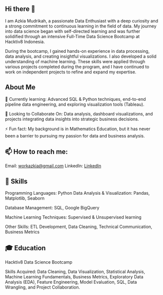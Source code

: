 ## Hi there 👋

I am Azkia Mudrikah, a passionate Data Enthusiast with a deep curiosity and a strong commitment to continuous learning in the field of data. My journey into data science began with self-directed learning and was further solidified through an intensive Full-Time Data Science Bootcamp at Hacktiv8 Indonesia.  

During the bootcamp, I gained hands-on experience in data processing, data analysis, and creating insightful visualizations. I also developed a solid understanding of machine learning. These skills were applied through various projects completed during the program, and I have continued to work on independent projects to refine and expand my expertise.

## About Me 

🌱 Currently learning: Advanced SQL & Python techniques, end-to-end pipeline data engineering, and exploring visualization tools (Tableau).

👯 Looking to Collaborate On: Data analysis, dashboard visualizations, and projects integrating data insights into strategic business decisions.

⚡ Fun fact: My background is in Mathematics Education, but it has never been a barrier to pursuing my passion for data and business analysis. 

## 📫 How to reach me:  
Email: [workazkia@gmail.com](workazkia@gmail.com)
LinkedIn: [LinkedIn](https://www.linkedin.com/in/azkiamudrikah10/)

## 🧰 Skills

Programming Languages: Python Data Analysis & Visualization: Pandas, Matplotlib, Seaborn

Database Management: SQL, Google BigQuery

Machine Learning Techniques: Supervised & Unsupervised learning

Other Skills: ETL Development, Data Cleaning, Technical Communication, Business Metrics

## 🎓 Education

Hacktiv8 Data Science Bootcamp

Skills Acquired: Data Cleaning, Data Visualization, Statistical Analysis, Machine Learning Fundamentals, Business Metrics, Exploratory Data Analysis (EDA), Feature Engineering, Model Evaluation, SQL, Data Wrangling, and Project Collaboration.

<!--

- 
- 👯 I’m looking to collaborate on ...
- 🤔 I’m looking for help with ...
- 💬 Ask me about ...
- 📫 How to reach me: ...
- 😄 Pronouns: ...
- ⚡ Fun fact: ...
-->
